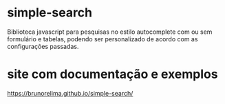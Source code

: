 # simple-search
Biblioteca javascript para pesquisas no estilo autocomplete com ou sem formulário e tabelas, podendo ser personalizado de acordo com as configurações passadas.

# site com documentação e exemplos
https://brunorelima.github.io/simple-search/